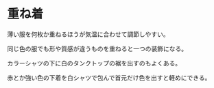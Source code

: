 # 重ね着

薄い服を何枚か重ねるほうが気温に合わせて調節しやすい。

同じ色の服でも形や質感が違うものを重ねると一つの装飾になる。

カラーシャツの下に白のタンクトップの裾を出すのもよくある。

赤とか強い色の下着を白シャツで包んで首元だけ色を出すと軽めにできる。
